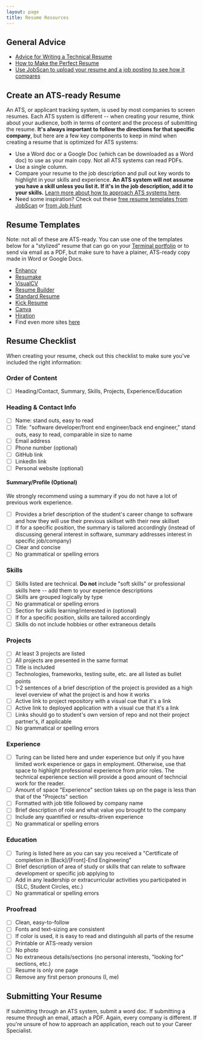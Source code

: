 ```yaml
---
layout: page
title: Resume Resources
---
```


## General Advice

* [Advice for Writing a Technical Resume](https://css-tricks.com/advice-for-writing-a-technical-resume/)
* [How to Make the Perfect Resume](https://www.themuse.com/advice/how-to-make-a-resume-examples)
* [Use JobScan to upload your resume and a job posting to see how it compares](https://www.jobscan.co/)

## Create an ATS-ready Resume
An ATS, or applicant tracking system, is used by most companies to screen resumes. Each ATS system is different -- when creating your resume, think about your audience, both in terms of content and the process of submitting the resume. **It's always important to follow the directions for that specific company**, but here are a few key components to keep in mind when creating a resume that is optimized for ATS systems:

* Use a Word doc or a Google Doc (which can be downloaded as a Word doc) to use as your main copy. Not all ATS systems can read PDFs.
* Use a single column. 
* Compare your resume to the job description and pull out key words to highlight in your skills and experience. **An ATS system will not assume you have a skill unless you list it. If it's in the job description, add it to your skills.** [Learn more about how to approach ATS systems here](https://www.jobscan.co/applicant-tracking-systems).
* Need some inspiration? Check out these [free resume templates from JobScan](https://www.jobscan.co/resume-templates) or [from Job Hunt](https://www.job-hunt.org/resume-samples/sample-resumes.shtml)

## Resume Templates
Note: not all of these are ATS-ready. You can use one of the templates below for a "stylized" resume that can go on your [Terminal portfolio](https://terminal.turing.edu) or to send via email as a PDF, but make sure to have a plainer, ATS-ready copy made in Word or Google Docs. 

* [Enhancv](https://enhancv.com/)
* [Resumake](https://resumake.io/)
* [VisualCV](https://www.visualcv.com/resume-builder/)
* [Resume Builder](https://resume-builder.qwilr.com/)
* [Standard Resume](https://standardresume.co/)
* [Kick Resume](https://www.kickresume.com/)
* [Canva](https://www.canva.com/)
* [Hiration](https://www.hiration.com/)
* Find even more sites [here](https://www.producthunt.com/e/create-a-beautiful-resume)

## Resume Checklist
When creating your resume, check out this checklist to make sure you've included the right information:

### Order of Content
- [ ] Heading/Contact, Summary, Skills, Projects, Experience/Education

### Heading & Contact Info
- [ ] Name: stand outs, easy to read
- [ ] Title: "software developer/front end engineer/back end engineer," stand outs, easy to read, comparable in size to name 
- [ ] Email address
- [ ] Phone number (optional)
- [ ] GitHub link 
- [ ] LinkedIn link 
- [ ] Personal website (optional)

#### Summary/Profile (Optional)
We strongly recommend using a summary if you do not have a lot of previous work experience. 

- [ ] Provides a brief description of the student's career change to software and how they will use their previous skillset with their new skillset
- [ ] If for a specific position, the summary is tailored accordingly (instead of discussing general interest in software, summary addresses interest in specific job/company)
- [ ] Clear and concise
- [ ] No grammatical or spelling errors

### Skills
- [ ] Skills listed are technical. **Do not** include "soft skills" or professional skills here -- add them to your experience descriptions 
- [ ] Skills are grouped logically by type
- [ ] No grammatical or spelling errors
- [ ] Section for skills learning/interested in (optional)
- [ ] If for a specific position, skills are tailored accordingly
- [ ] Skills do not include hobbies or other extraneous details

### Projects
- [ ] At least 3 projects are listed
- [ ] All projects are presented in the same format
- [ ] Title is included
- [ ] Technologies, frameworks, testing suite, etc. are all listed as bullet points
- [ ] 1-2 sentences of a brief description of the project is provided as a high level overview of what the project is and how it works
- [ ] Active link to project repository with a visual cue that it's a link
- [ ] Active link to deployed application with a visual cue that it's a link
- [ ] Links should go to student's own version of repo and not their project partner's, if applicable
- [ ] No grammatical or spelling errors

### Experience
- [ ] Turing can be listed here and under experience but only if you have limited work experience or gaps in employment. Otherwise, use that space to highlight professional experience from prior roles. The technical experience section will provide a good amount of techncial work for the reader. 
- [ ] Amount of space "Experience" section takes up on the page is less than that of the "Projects" section
- [ ] Formatted with job title followed by company name
- [ ] Brief description of role and what value you brought to the company
- [ ] Include any quantified or results-driven experience
- [ ] No grammatical or spelling errors

### Education
- [ ] Turing is listed here as you can say you received a "Certificate of completion in [Back]/[Front]-End Engineering"
- [ ] Brief description of area of study or skills that can relate to software development or specific job applying to
- [ ] Add in any leadership or extracurricular activities you participated in (SLC, Student Circles, etc.)
- [ ] No grammatical or spelling errors

### Proofread
- [ ] Clean, easy-to-follow
- [ ] Fonts and text-sizing are consistent
- [ ] If color is used, it is easy to read and distinguish all parts of the resume 
- [ ] Printable or ATS-ready version
- [ ] No photo
- [ ] No extraneous details/sections (no personal interests, "looking for" sections, etc.)
- [ ] Resume is only one page
- [ ] Remove any first person pronouns (I, me)

## Submitting Your Resume
If submitting through an ATS system, submit a word doc. If submitting a resume through an email, attach a PDF. Again, every company is different. If you're unsure of how to approach an application, reach out to your Career Specialist. 
